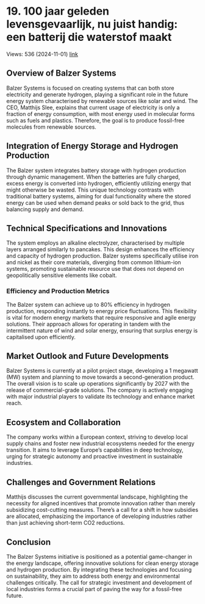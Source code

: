 # 19. 100 jaar geleden levensgevaarlijk, nu juist handig: een batterij die waterstof maakt
Views: 536 (2024-11-01) [link](https://www.youtube.com/watch?v=99WlBAQtIWI)


 ## Overview of Balzer Systems
Balzer Systems is focused on creating systems that can both store electricity and generate hydrogen, playing a significant role in the future energy system characterised by renewable sources like solar and wind. The CEO, Matthijs Slee, explains that current usage of electricity is only a fraction of energy consumption, with most energy used in molecular forms such as fuels and plastics. Therefore, the goal is to produce fossil-free molecules from renewable sources.

## Integration of Energy Storage and Hydrogen Production
The Balzer system integrates battery storage with hydrogen production through dynamic management. When the batteries are fully charged, excess energy is converted into hydrogen, efficiently utilizing energy that might otherwise be wasted. This unique technology contrasts with traditional battery systems, aiming for dual functionality where the stored energy can be used when demand peaks or sold back to the grid, thus balancing supply and demand.

## Technical Specifications and Innovations
The system employs an alkaline electrolyzer, characterised by multiple layers arranged similarly to pancakes. This design enhances the efficiency and capacity of hydrogen production. Balzer systems specifically utilise iron and nickel as their core materials, diverging from common lithium-ion systems, promoting sustainable resource use that does not depend on geopolitically sensitive elements like cobalt.

### Efficiency and Production Metrics
The Balzer system can achieve up to 80% efficiency in hydrogen production, responding instantly to energy price fluctuations. This flexibility is vital for modern energy markets that require responsive and agile energy solutions. Their approach allows for operating in tandem with the intermittent nature of wind and solar energy, ensuring that surplus energy is capitalised upon efficiently.

## Market Outlook and Future Developments
Balzer Systems is currently at a pilot project stage, developing a 1 megawatt (MW) system and planning to move towards a second-generation product. The overall vision is to scale up operations significantly by 2027 with the release of commercial-grade solutions. The company is actively engaging with major industrial players to validate its technology and enhance market reach.

## Ecosystem and Collaboration
The company works within a European context, striving to develop local supply chains and foster new industrial ecosystems needed for the energy transition. It aims to leverage Europe’s capabilities in deep technology, urging for strategic autonomy and proactive investment in sustainable industries.

## Challenges and Government Relations
Matthijs discusses the current governmental landscape, highlighting the necessity for aligned incentives that promote innovation rather than merely subsidizing cost-cutting measures. There’s a call for a shift in how subsidies are allocated, emphasizing the importance of developing industries rather than just achieving short-term CO2 reductions.

## Conclusion
The Balzer Systems initiative is positioned as a potential game-changer in the energy landscape, offering innovative solutions for clean energy storage and hydrogen production. By integrating these technologies and focusing on sustainability, they aim to address both energy and environmental challenges critically. The call for strategic investment and development of local industries forms a crucial part of paving the way for a fossil-free future.